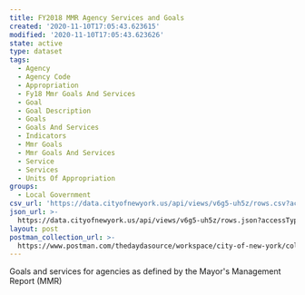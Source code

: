 ```yaml
---
title: FY2018 MMR Agency Services and Goals
created: '2020-11-10T17:05:43.623615'
modified: '2020-11-10T17:05:43.623626'
state: active
type: dataset
tags:
  - Agency
  - Agency Code
  - Appropriation
  - Fy18 Mmr Goals And Services
  - Goal
  - Goal Description
  - Goals
  - Goals And Services
  - Indicators
  - Mmr Goals
  - Mmr Goals And Services
  - Service
  - Services
  - Units Of Appropriation
groups:
  - Local Government
csv_url: 'https://data.cityofnewyork.us/api/views/v6g5-uh5z/rows.csv?accessType=DOWNLOAD'
json_url: >-
  https://data.cityofnewyork.us/api/views/v6g5-uh5z/rows.json?accessType=DOWNLOAD
layout: post
postman_collection_url: >-
  https://www.postman.com/thedaydasource/workspace/city-of-new-york/collection/15909983-cdea8e3a-765f-41ca-90e9-1de8f01e8db7
---
```

Goals and services for agencies as defined by the Mayor's Management Report (MMR)
